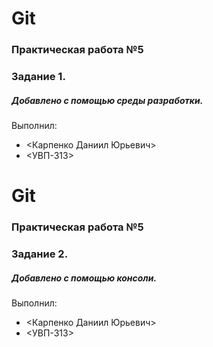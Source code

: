 # Git
### Практическая работа №5
### Задание 1.
##### Добавлено с помощью среды разработки.
Выполнил:
* <Карпенко Даниил Юрьевич>
* <УВП-313>
# Git
### Практическая работа №5
### Задание 2.
##### Добавлено с помощью консоли.
Выполнил:
* <Карпенко Даниил Юрьевич>
* <УВП-313>